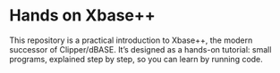 # Hands on Xbase++

This repository is a practical introduction to Xbase++, the modern successor of Clipper/dBASE.
It’s designed as a hands-on tutorial: small programs, explained step by step, so you can learn by running code.

